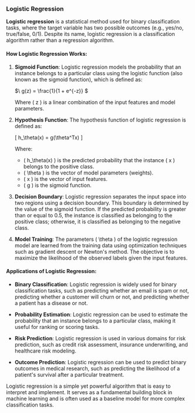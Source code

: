 ### Logistic Regression

**Logistic regression** is a statistical method used for binary classification tasks, where the target variable has two possible outcomes (e.g., yes/no, true/false, 0/1). Despite its name, logistic regression is a classification algorithm rather than a regression algorithm.

#### How Logistic Regression Works:

1. **Sigmoid Function**:
   Logistic regression models the probability that an instance belongs to a particular class using the logistic function (also known as the sigmoid function), which is defined as:

   $\ g(z) = \frac{1}{1 + e^{-z}} \$

   Where \( z \) is a linear combination of the input features and model parameters.

2. **Hypothesis Function**:
   The hypothesis function of logistic regression is defined as:

   \[ h_\theta(x) = g(\theta^Tx) \]

   Where:
   - \( h_\theta(x) \) is the predicted probability that the instance \( x \) belongs to the positive class.
   - \( \theta \) is the vector of model parameters (weights).
   - \( x \) is the vector of input features.
   - \( g \) is the sigmoid function.

3. **Decision Boundary**:
   Logistic regression separates the input space into two regions using a decision boundary. This boundary is determined by the value of the sigmoid function. If the predicted probability is greater than or equal to 0.5, the instance is classified as belonging to the positive class; otherwise, it is classified as belonging to the negative class.

4. **Model Training**:
   The parameters \( \theta \) of the logistic regression model are learned from the training data using optimization techniques such as gradient descent or Newton's method. The objective is to maximize the likelihood of the observed labels given the input features.

#### Applications of Logistic Regression:

- **Binary Classification**: Logistic regression is widely used for binary classification tasks, such as predicting whether an email is spam or not, predicting whether a customer will churn or not, and predicting whether a patient has a disease or not.
  
- **Probability Estimation**: Logistic regression can be used to estimate the probability that an instance belongs to a particular class, making it useful for ranking or scoring tasks.

- **Risk Prediction**: Logistic regression is used in various domains for risk prediction, such as credit risk assessment, insurance underwriting, and healthcare risk modeling.

- **Outcome Prediction**: Logistic regression can be used to predict binary outcomes in medical research, such as predicting the likelihood of a patient's survival after a particular treatment.

Logistic regression is a simple yet powerful algorithm that is easy to interpret and implement. It serves as a fundamental building block in machine learning and is often used as a baseline model for more complex classification tasks.
